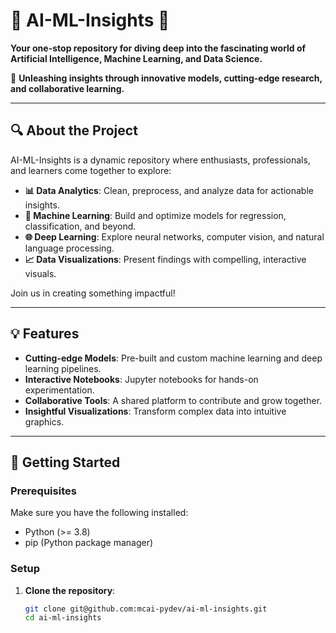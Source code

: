 # 🌟 AI-ML-Insights 🌟
**Your one-stop repository for diving deep into the fascinating world of Artificial Intelligence, Machine Learning, and Data Science.**

🚀 **Unleashing insights through innovative models, cutting-edge research, and collaborative learning.**  

---

## 🔍 **About the Project**
AI-ML-Insights is a dynamic repository where enthusiasts, professionals, and learners come together to explore:
- **📊 Data Analytics**: Clean, preprocess, and analyze data for actionable insights.
- **🤖 Machine Learning**: Build and optimize models for regression, classification, and beyond.
- **🌐 Deep Learning**: Explore neural networks, computer vision, and natural language processing.
- **📈 Data Visualizations**: Present findings with compelling, interactive visuals.

Join us in creating something impactful!  

---

## 💡 **Features**
- **Cutting-edge Models**: Pre-built and custom machine learning and deep learning pipelines.
- **Interactive Notebooks**: Jupyter notebooks for hands-on experimentation.
- **Collaborative Tools**: A shared platform to contribute and grow together.
- **Insightful Visualizations**: Transform complex data into intuitive graphics.

---

## 🚀 **Getting Started**

### **Prerequisites**
Make sure you have the following installed:
- Python (>= 3.8)
- pip (Python package manager)

### **Setup**
1. **Clone the repository**:
   ```bash
   git clone git@github.com:mcai-pydev/ai-ml-insights.git
   cd ai-ml-insights

